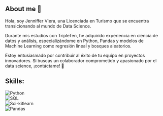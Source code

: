 ## About me 👋
Hola, soy Jenniffer Viera, una Licenciada en Turismo que se encuentra transicionando al mundo de Data Science. 

Durante mis estudios con TripleTen, he adquirido experiencia en ciencia de datos y análisis, especializándome en Python, Pandas y modelos de Machine Learning como regresión lineal y bosques aleatorios. 

Estoy entusiasmado por contribuir al éxito de tu equipo en proyectos innovadores. Si buscas un colaborador comprometido y apasionado por el data science, ¡contáctame! 🚀
<!--
**jenviera/jenviera** is a ✨ _special_ ✨ repository because its `README.md` (this file) appears on your GitHub profile.

Here are some ideas to get you started:

- 🌱 I’m currently learning ...
- 👯 I’m looking to collaborate on ...
- 🤔 I’m looking for help with ...
- 💬 Ask me about ...
- 📫 How to reach me: https://www.linkedin.com/in/jenniffer-viera-5794b4245/
- ⚡ Fun fact: ...
-->
## Skills:
![Python](https://img.shields.io/badge/Python-black?style=for-the-badge&logo=python&logoColor=yellow&logoColor101010) </br>
![SQL](https://img.shields.io/badge/SQL-yellow?style=for-the-badge&logo=sql&logoColor=white&logoColor101010) </br>
![Sci-kitlearn](https://img.shields.io/badge/Scikit_learn-blue?style=for-the-badge&logo=scikit-learn&logoColor=yellow&logoColor101010) </br>
![Pandas](https://img.shields.io/badge/pandas-violet?style=for-the-badge&logo=pandas-learn&logoColor=white&logoColor101010) </br>
